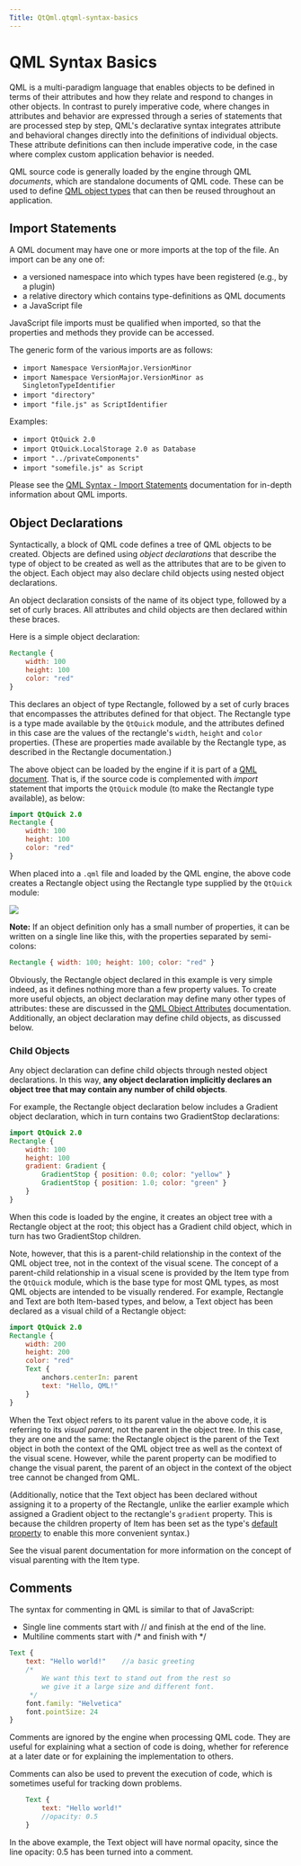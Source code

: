 ```yaml
---
Title: QtQml.qtqml-syntax-basics
---
```

        
QML Syntax Basics
=================

<span class="subtitle"></span>
<span id="details"></span>
QML is a multi-paradigm language that enables objects to be defined in terms of their attributes and how they relate and respond to changes in other objects. In contrast to purely imperative code, where changes in attributes and behavior are expressed through a series of statements that are processed step by step, QML's declarative syntax integrates attribute and behavioral changes directly into the definitions of individual objects. These attribute definitions can then include imperative code, in the case where complex custom application behavior is needed.

QML source code is generally loaded by the engine through QML *documents*, which are standalone documents of QML code. These can be used to define [QML object types](../QtQml.qtqml-typesystem-objecttypes.md) that can then be reused throughout an application.

<span id="import-statements"></span>
Import Statements
-----------------

A QML document may have one or more imports at the top of the file. An import can be any one of:

-   a versioned namespace into which types have been registered (e.g., by a plugin)
-   a relative directory which contains type-definitions as QML documents
-   a JavaScript file

JavaScript file imports must be qualified when imported, so that the properties and methods they provide can be accessed.

The generic form of the various imports are as follows:

-   `import Namespace VersionMajor.VersionMinor`
-   `import Namespace VersionMajor.VersionMinor as SingletonTypeIdentifier`
-   `import "directory"`
-   `import "file.js" as ScriptIdentifier`

Examples:

-   `import QtQuick 2.0`
-   `import QtQuick.LocalStorage 2.0 as Database`
-   `import "../privateComponents"`
-   `import "somefile.js" as Script`

Please see the [QML Syntax - Import Statements](../QtQml.qtqml-syntax-imports.md) documentation for in-depth information about QML imports.

<span id="qml-object-declarations"></span><span id="object-declarations"></span>
Object Declarations
-------------------

Syntactically, a block of QML code defines a tree of QML objects to be created. Objects are defined using *object declarations* that describe the type of object to be created as well as the attributes that are to be given to the object. Each object may also declare child objects using nested object declarations.

An object declaration consists of the name of its object type, followed by a set of curly braces. All attributes and child objects are then declared within these braces.

Here is a simple object declaration:

``` qml
Rectangle {
    width: 100
    height: 100
    color: "red"
}
```

This declares an object of type Rectangle, followed by a set of curly braces that encompasses the attributes defined for that object. The Rectangle type is a type made available by the `QtQuick` module, and the attributes defined in this case are the values of the rectangle's `width`, `height` and `color` properties. (These are properties made available by the Rectangle type, as described in the Rectangle documentation.)

The above object can be loaded by the engine if it is part of a [QML document](../QtQml.qtqml-documents-topic.md). That is, if the source code is complemented with *import* statement that imports the `QtQuick` module (to make the Rectangle type available), as below:

``` qml
import QtQuick 2.0
Rectangle {
    width: 100
    height: 100
    color: "red"
}
```

When placed into a `.qml` file and loaded by the QML engine, the above code creates a Rectangle object using the Rectangle type supplied by the `QtQuick` module:

![](https://developer.ubuntu.com/static/devportal_uploaded/e31a0ab7-4d12-467b-aea8-fe900f75ac50-api/apps/qml/sdk-15.04.4/qtqml-syntax-basics/images/qtqml-syntax-basics-object-declaration.png)

**Note:** If an object definition only has a small number of properties, it can be written on a single line like this, with the properties separated by semi-colons:

``` qml
Rectangle { width: 100; height: 100; color: "red" }
```

Obviously, the Rectangle object declared in this example is very simple indeed, as it defines nothing more than a few property values. To create more useful objects, an object declaration may define many other types of attributes: these are discussed in the [QML Object Attributes](../QtQml.qtqml-syntax-objectattributes.md) documentation. Additionally, an object declaration may define child objects, as discussed below.

<span id="child-objects"></span>
### Child Objects

Any object declaration can define child objects through nested object declarations. In this way, **any object declaration implicitly declares an object tree that may contain any number of child objects**.

For example, the Rectangle object declaration below includes a Gradient object declaration, which in turn contains two GradientStop declarations:

``` qml
import QtQuick 2.0
Rectangle {
    width: 100
    height: 100
    gradient: Gradient {
        GradientStop { position: 0.0; color: "yellow" }
        GradientStop { position: 1.0; color: "green" }
    }
}
```

When this code is loaded by the engine, it creates an object tree with a Rectangle object at the root; this object has a Gradient child object, which in turn has two GradientStop children.

Note, however, that this is a parent-child relationship in the context of the QML object tree, not in the context of the visual scene. The concept of a parent-child relationship in a visual scene is provided by the Item type from the `QtQuick` module, which is the base type for most QML types, as most QML objects are intended to be visually rendered. For example, Rectangle and Text are both Item-based types, and below, a Text object has been declared as a visual child of a Rectangle object:

``` qml
import QtQuick 2.0
Rectangle {
    width: 200
    height: 200
    color: "red"
    Text {
        anchors.centerIn: parent
        text: "Hello, QML!"
    }
}
```

When the Text object refers to its parent value in the above code, it is referring to its *visual parent*, not the parent in the object tree. In this case, they are one and the same: the Rectangle object is the parent of the Text object in both the context of the QML object tree as well as the context of the visual scene. However, while the parent property can be modified to change the visual parent, the parent of an object in the context of the object tree cannot be changed from QML.

(Additionally, notice that the Text object has been declared without assigning it to a property of the Rectangle, unlike the earlier example which assigned a Gradient object to the rectangle's `gradient` property. This is because the children property of Item has been set as the type's [default property](../QtQml.qtqml-syntax-objectattributes.md#default-properties) to enable this more convenient syntax.)

See the visual parent documentation for more information on the concept of visual parenting with the Item type.

<span id="comments"></span>
Comments
--------

The syntax for commenting in QML is similar to that of JavaScript:

-   Single line comments start with // and finish at the end of the line.
-   Multiline comments start with /\* and finish with \*/

``` qml
Text {
    text: "Hello world!"    //a basic greeting
    /*
        We want this text to stand out from the rest so
        we give it a large size and different font.
     */
    font.family: "Helvetica"
    font.pointSize: 24
}
```

Comments are ignored by the engine when processing QML code. They are useful for explaining what a section of code is doing, whether for reference at a later date or for explaining the implementation to others.

Comments can also be used to prevent the execution of code, which is sometimes useful for tracking down problems.

``` qml
    Text {
        text: "Hello world!"
        //opacity: 0.5
    }
```

In the above example, the Text object will have normal opacity, since the line opacity: 0.5 has been turned into a comment.

